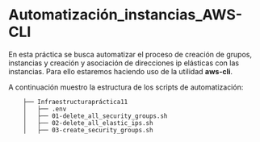 # Automatización_instancias_AWS-CLI

En esta práctica se busca automatizar el proceso de creación de grupos, instancias y creación y asociación de direcciones ip elásticas con las instancias.
Para ello estaremos haciendo uso de la utilidad **aws-cli**.

A continuación muestro la estructura de los scripts de automatización:

```
    ├── Infraestructurapráctica11
    │   ├── .env
    │   ├── 01-delete_all_security_groups.sh
    │   ├── 02-delete_all_elastic_ips.sh
    │   ├── 03-create_security_groups.sh

```
